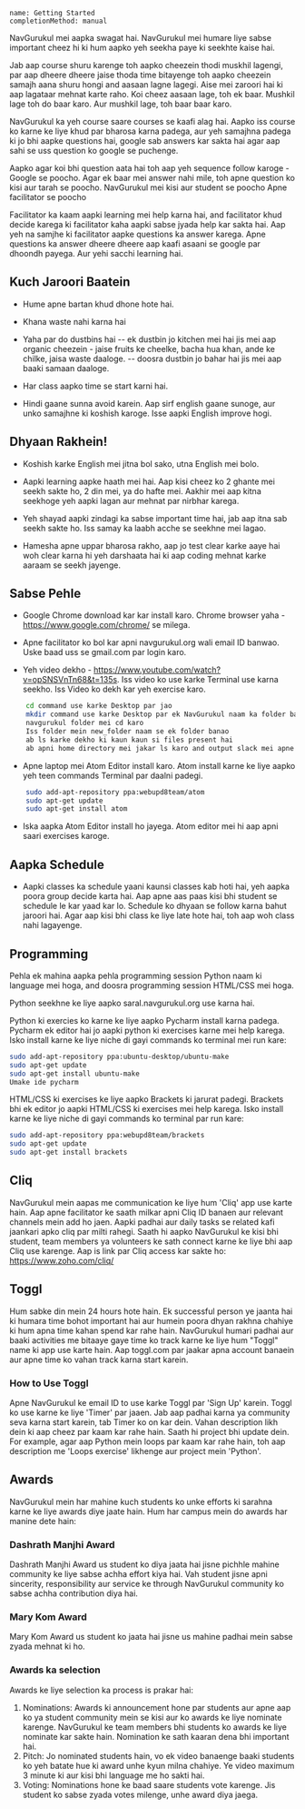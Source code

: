 ```ngMeta
name: Getting Started
completionMethod: manual
```

NavGurukul mei aapka swagat hai. NavGurukul mei humare liye sabse important cheez hi ki hum aapko yeh seekha paye ki seekhte kaise hai.

Jab aap course shuru karenge toh aapko cheezein thodi muskhil lagengi, par aap dheere dheere jaise thoda time bitayenge toh aapko cheezein samajh aana shuru hongi and aasaan lagne lagegi. Aise mei zaroori hai ki aap lagataar mehnat karte raho. Koi cheez aasaan lage, toh ek baar. Mushkil lage toh do baar karo. Aur mushkil lage, toh baar baar karo.

NavGurukul ka yeh course saare courses se kaafi alag hai. Aapko iss course ko karne ke liye khud par bharosa karna padega, aur yeh samajhna padega ki jo bhi aapke questions hai, google sab answers kar sakta hai agar aap sahi se uss question ko google se puchenge.

Aapko agar koi bhi question aata hai toh aap yeh sequence follow karoge - 
Google se poocho. Agar ek baar mei answer nahi mile, toh apne question ko kisi aur tarah se poocho.
NavGurukul mei kisi aur student se poocho
Apne facilitator se poocho

Facilitator ka kaam aapki learning mei help karna hai, and facilitator khud decide karega ki facilitator kaha aapki sabse jyada help kar sakta hai. Aap yeh na samjhe ki facilitator aapke questions ka answer karega. Apne questions ka answer dheere dheere aap kaafi asaani se google par dhoondh payega. Aur yehi sacchi learning hai.

## Kuch Jaroori Baatein
- Hume apne bartan khud dhone hote hai.

- Khana waste nahi karna hai

- Yaha par do dustbins hai
-- ek dustbin jo kitchen mei hai jis mei aap organic cheezein - jaise fruits ke cheelke, bacha hua khan, ande ke chilke, jaisa waste daaloge. 
-- doosra dustbin jo bahar hai jis mei aap baaki samaan daaloge.

- Har class aapko time se start karni hai.

- Hindi gaane sunna avoid karein. Aap sirf english gaane sunoge, aur unko samajhne ki koshish karoge. Isse aapki English improve hogi.

## Dhyaan Rakhein!

- Koshish karke English mei jitna bol sako, utna English mei bolo.

- Aapki learning aapke haath mei hai. Aap kisi cheez ko 2 ghante mei seekh sakte ho, 2 din mei, ya do hafte mei. Aakhir mei aap kitna seekhoge yeh aapki lagan aur mehnat par nirbhar karega.

- Yeh shayad aapki zindagi ka sabse important time hai, jab aap itna sab seekh sakte ho. Iss samay ka laabh acche se seekhne mei lagao.

- Hamesha apne uppar bharosa rakho, aap jo test clear karke aaye hai woh clear karna hi yeh darshaata hai ki aap coding mehnat karke aaraam se seekh jayenge.

## Sabse Pehle

- Google Chrome download kar kar install karo. Chrome browser yaha - https://www.google.com/chrome/ se milega.

- Apne facilitator ko bol kar apni navgurukul.org wali email ID banwao. Uske baad uss se gmail.com par login karo.

- Yeh video dekho - https://www.youtube.com/watch?v=opSNSVnTn68&t=135s. Iss video ko use karke Terminal use karna seekho. Iss Video ko dekh kar yeh exercise karo.

```bash
	cd command use karke Desktop par jao
	mkdir command use karke Desktop par ek NavGurukul naam ka folder banao
	navgurukul folder mei cd karo
	Iss folder mein new_folder naam se ek folder banao
	ab ls karke dekho ki kaun kaun si files present hai
	ab apni home directory mei jakar ls karo and output slack mei apne facilitator ko bhejo
```

- Apne laptop mei Atom Editor install karo. Atom install karne ke liye aapko yeh teen commands Terminal par daalni padegi.
	
```bash
	sudo add-apt-repository ppa:webupd8team/atom
	sudo apt-get update
	sudo apt-get install atom
```	

- Iska aapka Atom Editor install ho jayega. Atom editor mei hi aap apni saari exercises karoge.


## Aapka Schedule
- Aapki classes ka schedule yaani kaunsi classes kab hoti hai, yeh aapka poora group decide karta hai. Aap apne aas paas kisi bhi student se schedule le kar yaad kar lo. Schedule ko dhyaan se follow karna bahut jaroori hai. Agar aap kisi bhi class ke liye late hote hai, toh aap woh class nahi lagayenge.

## Programming
Pehla ek mahina aapka pehla programming session Python naam ki language mei hoga, and doosra programming session HTML/CSS mei hoga.

Python seekhne ke liye aapko saral.navgurukul.org use karna hai.

Python ki exercies ko karne ke liye aapko Pycharm install karna padega. Pycharm ek editor hai jo aapki python ki exercises karne mei help karega. Isko install karne ke liye niche di gayi commands ko terminal mei run kare:

```bash
sudo add-apt-repository ppa:ubuntu-desktop/ubuntu-make
sudo apt-get update
sudo apt-get install ubuntu-make
Umake ide pycharm
```

HTML/CSS ki exercises ke liye aapko Brackets ki jarurat padegi. Brackets bhi ek editor jo aapki HTML/CSS ki exercises mei help karega. Isko install karne ke liye niche di gayi commands ko terminal par run kare:

```bash
sudo add-apt-repository ppa:webupd8team/brackets
sudo apt-get update
sudo apt-get install brackets
```
## Cliq
NavGurukul mein aapas me communication ke liye hum 'Cliq' app use karte hain. Aap apne facilitator ke saath milkar apni Cliq ID banaen aur relevant channels mein add ho jaen. Aapki padhai aur daily tasks se related kafi jaankari apko cliq par milti rahegi. Saath hi aapko NavGurukul ke kisi bhi student, team members ya volunteers ke sath connect karne ke liye bhi aap Cliq use karenge.
Aap is link par Cliq access kar sakte ho: https://www.zoho.com/cliq/

## Toggl
Hum sabke din mein 24 hours hote hain. Ek successful person ye jaanta hai ki humara time bohot important hai aur humein poora dhyan rakhna chahiye ki hum apna time kahan spend kar rahe hain. NavGurukul humari padhai aur baaki activities me bitaaye gaye time ko track karne ke liye hum "Toggl" name ki app use karte hain. Aap toggl.com par jaakar apna account banaein aur apne time ko vahan track karna start karein.

### How to Use Toggl
Apne NavGurukul ke email ID to use karke Toggl par 'Sign Up' karein.
Toggl ko use karne ke liye 'Timer' par jaaen. Jab aap padhai karna ya community seva karna start karein, tab Timer ko on kar dein. Vahan description likh dein ki aap cheez par kaam kar rahe hain. Saath hi project bhi update dein. For example, agar aap Python mein loops par kaam kar rahe hain, toh aap description me 'Loops exercise' likhenge aur project mein 'Python'.

## Awards
NavGurukul mein har mahine kuch students ko unke efforts ki sarahna karne ke liye awards diye jaate hain. Hum har campus mein do awards har manine dete hain:

### Dashrath Manjhi Award
Dashrath Manjhi Award us student ko diya jaata hai jisne pichhle mahine community ke liye sabse achha effort kiya hai. Vah student jisne apni sincerity, responsibility aur service ke through NavGurukul community ko sabse achha contribution diya hai.

### Mary Kom Award
Mary Kom Award us student ko jaata hai jisne us mahine padhai mein sabse zyada mehnat ki ho. 

### Awards ka selection
Awards ke liye selection ka process is prakar hai:

1. Nominations: Awards ki announcement hone par students aur apne aap ko ya student community mein se kisi aur ko awards ke liye nominate karenge. NavGurukul ke team members bhi students ko awards ke liye nominate kar sakte hain. Nomination ke sath kaaran dena bhi important hai.
2. Pitch: Jo nominated students hain, vo ek video banaenge baaki students ko yeh batate hue ki award unhe kyun milna chahiye. Ye video maximum 3 minute ki aur kisi bhi language me ho sakti hai.
3. Voting: Nominations hone ke baad saare students vote karenge. Jis student ko sabse zyada votes milenge, unhe award diya jaega.


